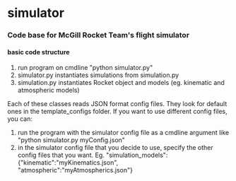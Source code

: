 # simulator
### Code base for McGill Rocket Team's flight simulator

#### basic code structure

1. run program on cmdline "python simulator.py"
2. simulator.py instantiates simulations from simulation.py
3. simulation.py instantiates Rocket object and models (eg. kinematic and atmospheric models)

Each of these classes reads JSON format config files. They look for default ones in the template_configs folder.
If you want to use different config files, you can:
1. run the program with the simulator config file as a cmdline argument like "python simulator.py myConfig.json"
2. in the simulator config file that you decide to use, specify the other config files that you want. Eg. "simulation_models": {"kinematic":"myKinematics.json", "atmospheric":"myAtmospherics.json"}

